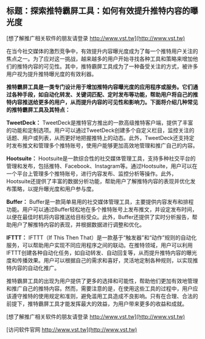 ## **标题：探索推特霸屏工具：如何有效提升推特内容的曝光度**

[想了解推广相关软件的朋友请登录 http://www.vst.tw](http://www.vst.tw)

在当今社交媒体的激烈竞争中，有效提升内容曝光度成为了每一个推特用户关注的焦点之一。为了应对这一挑战，越来越多的用户开始寻找各种工具和策略来增加他们的推特内容的可见性。其中，推特霸屏工具成为了一种备受关注的方式，被许多用户视为提升推特曝光度的有效利器。

**推特霸屏工具是一类专门设计用于增加推特内容曝光度的应用程序或服务。它们通过各种手段，如自动化转发、关键词匹配、定时发布等功能，帮助用户将自己的推特内容推送给更多的用户，从而提升内容的可见性和影响力。下面将介绍几种常见的推特霸屏工具及其特点：**

**TweetDeck：**
TweetDeck是推特官方推出的一款高级推特客户端，提供了丰富的功能和定制选项。用户可以通过TweetDeck创建多个自定义栏目，监控关注的话题、用户或列表，从而更好地把握推特上的动态。此外，TweetDeck还支持定时发布推文和管理多个推特账号，使用户能够更加高效地管理和推广自己的内容。

**Hootsuite：**
Hootsuite是一款综合性的社交媒体管理工具，支持多种社交平台的管理和发布，包括推特、Facebook、Instagram等。通过Hootsuite，用户可以在一个平台上管理多个推特账号，进行内容发布、监控分析等操作。此外，Hootsuite还提供了丰富的数据分析功能，帮助用户了解推特内容的表现并优化发布策略，以提升曝光度和用户参与度。

**Buffer：**
Buffer是一款简单易用的社交媒体管理工具，主要提供内容发布和排程功能。用户可以通过Buffer轻松地在多个推特账号上发布推文，并设定发布时间，以便在最佳时机将内容推送给目标受众。此外，Buffer还提供了实时分析报告，帮助用户了解推特内容的表现，并根据数据进行调整和优化。

**IFTTT：**
IFTTT（If This Then That）是一款基于“触发器”和“动作”规则的自动化服务，可以帮助用户实现不同应用程序之间的联动。在推特领域，用户可以利用IFTTT创建各种自动化任务，如自动转发、自动回复等，从而提升推特内容的曝光度和传播效果。用户可以根据自己的需求和喜好，灵活地定制各种规则，以实现推特内容的自动化推广。

推特霸屏工具的出现为用户提供了更多的选择和可能性，帮助他们更加有效地管理和推广自己的推特内容。然而，需要注意的是，在使用这些工具的过程中，用户应该遵守推特的使用规定和准则，避免滥用工具造成不良影响。只有在合理、合法的前提下，推特霸屏工具才能发挥最大的效益，为用户带来更多的收益和成就。

[想了解推广相关软件的朋友请登录 http://www.vst.tw](http://www.vst.tw)


[访问软件官网 http://www.vst.tw](http://www.vst.tw)

